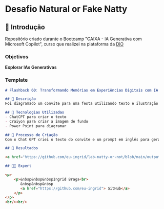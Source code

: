 # Desafio Natural or Fake Natty


## 🚀 Introdução

Repositório criado durante o Bootcamp "CAIXA - IA Generativa com Microsoft Copilot", curso que realizei na plataforma da [DIO](https://dio.me)

 
### Objetivos

 **Explorar IAs Generativas**


### Template

```markdown
# Flashback 60: Transformando Memórias em Experiências Digitais com IA

## 📒 Descrição
Foi diagramado um convite para uma festa utilizando texto e ilustração criados por IA

## 🤖 Tecnologias Utilizadas
- ChatCPT para criar o texto
- Craiyon para criar a imagem de fundo
- Power Point para diagramar

## 🧐 Processo de Criação
Com o Chat GPT criei o texto do convite e um prompt em inglês para gerar a imagem no Craiyon

## 🚀 Resultados

<a href="https://github.com/eu-ingrid/lab-natty-or-not/blob/main/output/convite.pdf" title="View PDF now"> 📕Clique aqui para ler</a>

## 👨‍💻 Expert

<p>
    <p>&nbsp&nbsp&nbspIngrid Braga<br>
       &nbsp&nbsp&nbsp
       <a href="https://github.com/eu-ingrid"> GitHub</a>
    </p>
</p>
<br/><br/>





